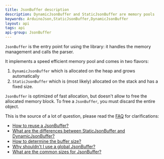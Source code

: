 ```yaml
---
title: JsonBuffer description
description: DynamicJsonBuffer and StaticJsonBuffer are memory pools
keywords: ArduinoJson,StaticJsonBuffer,DynamicJsonBuffer
layout: api
tags: api
api-group: JsonBuffer
---
```


`JsonBuffer` is the entry point for using the library: it handles the memory management and calls the parser.

It implements a speed efficient memory pool and comes in two flavors:

1. `DynamicJsonBuffer` which is allocated on the heap and grows automatically
2. `StaticJsonBuffer` which is (most likely) allocated on the stack and has a fixed size.

`JsonBuffer` is optimized of fast allocation, but doesn't allow to free the allocated memory block.
To free a `JsonBuffer`, you must discard the entire object.

This is the source of a lot of question, please read the [FAQ]({{site.baseurl}}/faq/) for clarifications:

* [How to reuse a JsonBuffer?]({{site.baseurl}}/faq/how-to-reuse-a-jsonbuffer/)
* [What are the differences between StaticJsonBuffer and DynamicJsonBuffer?]({{site.baseurl}}/faq/what-are-the-differences-between-staticjsonbuffer-and-dynamicjsonbuffer/)
* [How to determine the buffer size?]({{site.baseurl}}/faq/how-to-determine-the-buffer-size/)
* [Why shouldn't I use a global JsonBuffer?]({{site.baseurl}}/faq/why-shouldnt-i-use-a-global-jsonbuffer/)
* [What are the common sizes for JsonBuffer?]({{site.baseurl}}/faq/what-are-the-common-sizes-for-jsonbuffer/)
